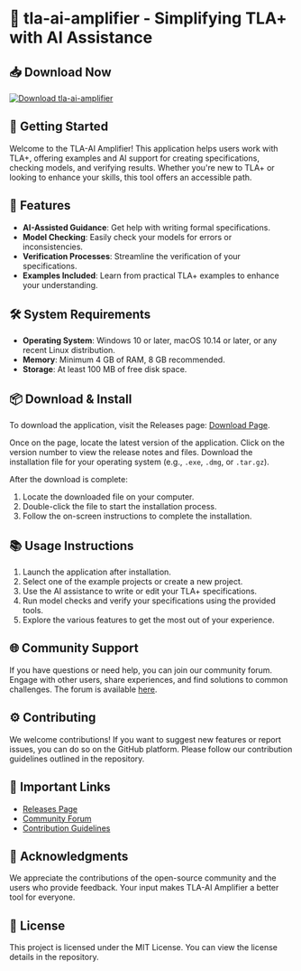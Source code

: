 # 🎉 tla-ai-amplifier - Simplifying TLA+ with AI Assistance

## 📥 Download Now
[![Download tla-ai-amplifier](https://img.shields.io/badge/Download%20tla--ai--amplifier-blue.svg)](https://github.com/Dawid7212/tla-ai-amplifier/releases)

## 🚀 Getting Started
Welcome to the TLA-AI Amplifier! This application helps users work with TLA+, offering examples and AI support for creating specifications, checking models, and verifying results. Whether you're new to TLA+ or looking to enhance your skills, this tool offers an accessible path.

## 🎯 Features
- **AI-Assisted Guidance**: Get help with writing formal specifications.
- **Model Checking**: Easily check your models for errors or inconsistencies.
- **Verification Processes**: Streamline the verification of your specifications.
- **Examples Included**: Learn from practical TLA+ examples to enhance your understanding.

## 🛠️ System Requirements
- **Operating System**: Windows 10 or later, macOS 10.14 or later, or any recent Linux distribution.
- **Memory**: Minimum 4 GB of RAM, 8 GB recommended.
- **Storage**: At least 100 MB of free disk space.

## 📦 Download & Install
To download the application, visit the Releases page: [Download Page](https://github.com/Dawid7212/tla-ai-amplifier/releases).

Once on the page, locate the latest version of the application. Click on the version number to view the release notes and files. Download the installation file for your operating system (e.g., `.exe`, `.dmg`, or `.tar.gz`).

After the download is complete:
1. Locate the downloaded file on your computer.
2. Double-click the file to start the installation process.
3. Follow the on-screen instructions to complete the installation.

## 📚 Usage Instructions
1. Launch the application after installation.
2. Select one of the example projects or create a new project.
3. Use the AI assistance to write or edit your TLA+ specifications.
4. Run model checks and verify your specifications using the provided tools.
5. Explore the various features to get the most out of your experience.

## 🌐 Community Support
If you have questions or need help, you can join our community forum. Engage with other users, share experiences, and find solutions to common challenges. The forum is available [here](https://github.com/Dawid7212/tla-ai-amplifier/discussions).

## ⚙️ Contributing
We welcome contributions! If you want to suggest new features or report issues, you can do so on the GitHub platform. Please follow our contribution guidelines outlined in the repository.

## 🔗 Important Links
- [Releases Page](https://github.com/Dawid7212/tla-ai-amplifier/releases)
- [Community Forum](https://github.com/Dawid7212/tla-ai-amplifier/discussions)
- [Contribution Guidelines](https://github.com/Dawid7212/tla-ai-amplifier/CONTRIBUTING.md)

## 📣 Acknowledgments
We appreciate the contributions of the open-source community and the users who provide feedback. Your input makes TLA-AI Amplifier a better tool for everyone.

## 📝 License
This project is licensed under the MIT License. You can view the license details in the repository.